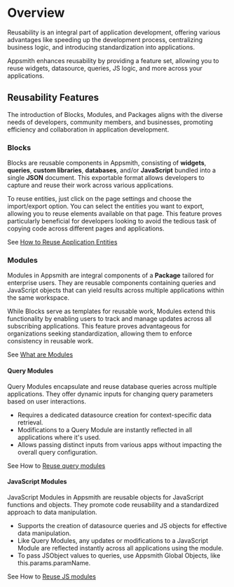 # Overview

Reusability is an integral part of application development, offering various advantages like speeding up the development process, centralizing business logic, and introducing standardization into applications.

Appsmith enhances reusability by providing a feature set, allowing you to reuse widgets, datasource, queries, JS logic, and more across your applications.

## Reusability Features

The introduction of Blocks, Modules, and Packages aligns with the diverse needs of developers, community members, and businesses, promoting efficiency and collaboration in application development.


### Blocks

Blocks are reusable components in Appsmith, consisting of **widgets**, **queries**, **custom libraries**, **databases**, and/or **JavaScript** bundled into a single **JSON** document. This exportable format allows developers to capture and reuse their work across various applications. 

To reuse entities, just click on the page settings and choose the import/export option. You can select the entities you want to export, allowing you to reuse elements available on that page. This feature proves particularly beneficial for developers looking to avoid the tedious task of copying code across different pages and applications.

<ZoomImage
  src="/img/blocks-overview.png" 
  alt=""
  caption=""
/>


See [How to Reuse Application Entities](https://appsmith-docs-git-feat-partial-import-export-get-appsmith.vercel.app/build-apps/how-to-guides/import-export-app-entities)




### Modules

Modules in Appsmith are integral components of a **Package** tailored for enterprise users. They are reusable components containing queries and JavaScript objects that can yield results across multiple applications within the same workspace.

While Blocks serve as templates for reusable work, Modules extend this functionality by enabling users to track and manage updates across all subscribing applications. This feature proves advantageous for organizations seeking standardization, allowing them to enforce consistency in reusable work. 

See [What are Modules](/packages/concepts)



<ZoomImage
  src="/img/modules-con.png" 
  alt=""
  caption=""
/>


#### Query Modules

Query Modules encapsulate and reuse database queries across multiple applications. They offer dynamic inputs for changing query parameters based on user interactions.

* Requires a dedicated datasource creation for context-specific data retrieval.
* Modifications to a Query Module are instantly reflected in all applications where it's used.
* Allows passing distinct inputs from various apps without impacting the overall query configuration.

See How to [Reuse query modules](/packages/how-to-guides/create-query-module)

#### JavaScript Modules

JavaScript Modules in Appsmith are reusable objects for JavaScript functions and objects. They promote code reusability and a standardized approach to data manipulation.

* Supports the creation of datasource queries and JS objects for effective data manipulation.
* Like Query Modules, any updates or modifications to a JavaScript Module are reflected instantly across all applications using the module.
* To pass JSObject values to queries, use Appsmith Global Objects, like this.params.paramName.

See How to [Reuse JS modules](/packages/how-to-guides/create-js-module)


